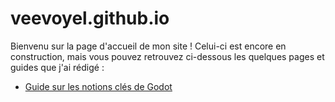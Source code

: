 # veevoyel.github.io
Bienvenu sur la page d'accueil de mon site ! Celui-ci est encore en construction, mais vous pouvez retrouvez ci-dessous les quelques pages et guides que j'ai rédigé :

- [Guide sur les notions clés de Godot](./GodotKeyNotionsFrench.html)
